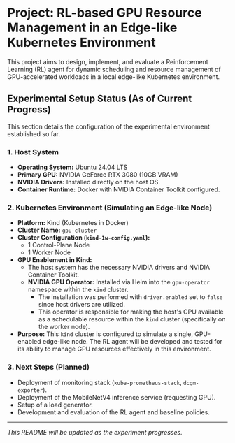 # Project: RL-based GPU Resource Management in an Edge-like Kubernetes Environment

This project aims to design, implement, and evaluate a Reinforcement Learning (RL) agent for dynamic scheduling and resource management of GPU-accelerated workloads in a local edge-like Kubernetes environment.

## Experimental Setup Status (As of Current Progress)

This section details the configuration of the experimental environment established so far.

### 1. Host System
*   **Operating System:** Ubuntu 24.04 LTS
*   **Primary GPU:** NVIDIA GeForce RTX 3080 (10GB VRAM)
*   **NVIDIA Drivers:** Installed directly on the host OS.
*   **Container Runtime:** Docker with NVIDIA Container Toolkit configured.

### 2. Kubernetes Environment (Simulating an Edge-like Node)
*   **Platform:** Kind (Kubernetes in Docker)
*   **Cluster Name:** `gpu-cluster`
*   **Cluster Configuration (`kind-1w-config.yaml`):**
    *   1 Control-Plane Node
    *   1 Worker Node
*   **GPU Enablement in Kind:**
    *   The host system has the necessary NVIDIA drivers and NVIDIA Container Toolkit.
    *   **NVIDIA GPU Operator:** Installed via Helm into the `gpu-operator` namespace within the `kind` cluster.
        *   The installation was performed with `driver.enabled` set to `false` since host drivers are utilized.
        *   This operator is responsible for making the host's GPU available as a schedulable resource within the `kind` cluster (specifically on the worker node).
*   **Purpose:** This `kind` cluster is configured to simulate a single, GPU-enabled edge-like node. The RL agent will be developed and tested for its ability to manage GPU resources effectively in this environment.

### 3. Next Steps (Planned)
*   Deployment of monitoring stack (`kube-prometheus-stack`, `dcgm-exporter`).
*   Deployment of the MobileNetV4 inference service (requesting GPU).
*   Setup of a load generator.
*   Development and evaluation of the RL agent and baseline policies.

---
*This README will be updated as the experiment progresses.*
